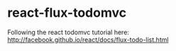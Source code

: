 react-flux-todomvc
==================

Following the react todomvc tutorial here: http://facebook.github.io/react/docs/flux-todo-list.html

